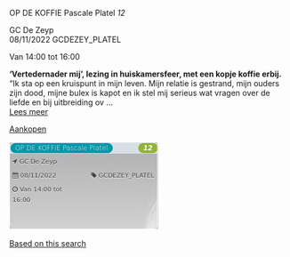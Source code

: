 OP DE KOFFIE Pascale Platel *12*

GC De Zeyp  
08/11/2022 GCDEZEY\_PLATEL  

Van 14:00 tot 16:00

  

  

**‘Vertedernader mij’, lezing in huiskamersfeer, met een kopje koffie erbij.**  
“Ik sta op een kruispunt in mijn leven. Mijn relatie is gestrand, mijn ouders zijn dood, mijne bulex is kapot en ik stel mij serieus wat vragen over de liefde en bij uitbreiding ov ...  
[Lees meer](https://tickets.vgc.be/activity/subscribe/GCDEZEY_PLATEL)

[Aankopen](https://tickets.vgc.be/ticketingActivity/subscribe/GCDEZEY_PLATEL)

![](80222.png)

[Based on this search](https://tickets.vgc.be/activity/index?&vrijeplaatsen=1&Age%5B%5D=4%2C6&entity=276)